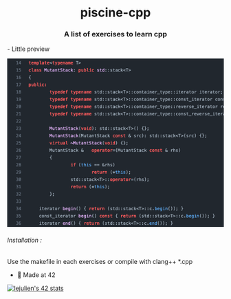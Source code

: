 <h1 align="center">piscine-cpp</h1>
<h3 align="center">A list of exercises to learn cpp</h3>

<p> - Little preview</p>

![cpp](cpp.png)

<h6>  Installation :</h6>
<p>Use the makefile in each exercises or compile with clang++ *.cpp<p>

- 🌱 Made at 42

[![lejulien's 42 stats](https://badge42.vercel.app/api/v2/cl1p1um7j014409mnrr06xt8z/stats?cursusId=21&coalitionId=45)](https://github.com/JaeSeoKim/badge42)
